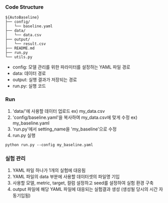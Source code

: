 ### Code Structure

```
${AutoBaseline}
├── config/
│   └── baseline.yaml
├── data/
│   └── data.csv
├── output/
│   └── result.csv
├── README.md
├── run.py
└── utils.py
```
- config: 모델 관리를 위한 파라미터를 설정하는 YAML 파일 경로
- data: 데이터 경로
- output: 실행 결과가 저장되는 경로
- run.py: 실행 코드

### Run

1. 'data/'에 사용할 데이터 업로드 ex) my_data.csv
2. 'config/baseline.yaml'을 복사하여 my_data.csv에 맞게 수정 ex) my_baseline.yaml
3. 'run.py'에서 setting_name을 'my_baseline'으로 수정
4. run.py 실행
```
python run.py --config my_baseline.yaml
```

### 실험 관리

1. YAML 파일 하나가 1개의 실험에 대응됨
2. YAML 파일의 data 부분에 사용할 데이터셋의 파일명 기입
3. 사용할 모델, metric, target, 컬럼 설정하고 seed를 설정하여 실험 환경 구축
4. output 파일에 해당 YAML 파일에 대응되는 실험결과 생성 (생성될 당시의 시간 자동기입됨)
